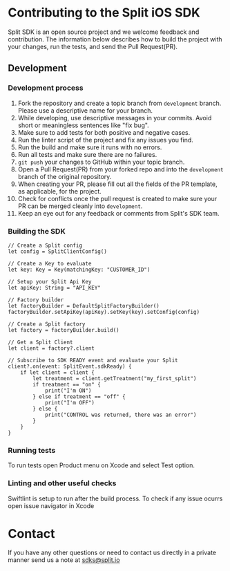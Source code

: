 # Contributing to the Split iOS SDK

Split SDK is an open source project and we welcome feedback and contribution. The information below describes how to build the project with your changes, run the tests, and send the Pull Request(PR).

## Development

### Development process

1. Fork the repository and create a topic branch from `development` branch. Please use a descriptive name for your branch.
2. While developing, use descriptive messages in your commits. Avoid short or meaningless sentences like "fix bug".
3. Make sure to add tests for both positive and negative cases.
4. Run the linter script of the project and fix any issues you find.
5. Run the build and make sure it runs with no errors.
6. Run all tests and make sure there are no failures.
7. `git push` your changes to GitHub within your topic branch.
8. Open a Pull Request(PR) from your forked repo and into the `development` branch of the original repository.
9. When creating your PR, please fill out all the fields of the PR template, as applicable, for the project.
10. Check for conflicts once the pull request is created to make sure your PR can be merged cleanly into `development`.
11. Keep an eye out for any feedback or comments from Split's SDK team.

### Building the SDK

```
// Create a Split config
let config = SplitClientConfig()

// Create a Key to evaluate
let key: Key = Key(matchingKey: "CUSTOMER_ID")

// Setup your Split Api Key
let apiKey: String = "API_KEY"

// Factory builder
let factoryBuilder = DefaultSplitFactoryBuilder()
factoryBuilder.setApiKey(apiKey).setKey(key).setConfig(config)

// Create a Split factory
let factory = factoryBuilder.build()

// Get a Split Client
let client = factory?.client

// Subscribe to SDK READY event and evaluate your Split
client?.on(event: SplitEvent.sdkReady) {
    if let client = client {
        let treatment = client.getTreatment("my_first_split")
        if treatment == "on" {
            print("I'm ON")
        } else if treatment == "off" {
            print("I'm OFF")
        } else {
            print("CONTROL was returned, there was an error")
        }
    }
}
```

### Running tests

To run tests open Product menu on Xcode and select Test option.

### Linting and other useful checks

Swiftlint is setup to run after the build process. To check if any issue ocurrs open issue navigator in Xcode

# Contact

If you have any other questions or need to contact us directly in a private manner send us a note at sdks@split.io
